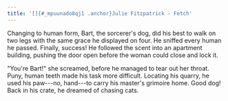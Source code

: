 ```yaml
---
title: '[]{#_mpuunado8qj1 .anchor}Julie Fitzpatrick - Fetch'
---
```


Changing to human form, Bart, the sorcerer\'s dog, did his best to walk
on two legs with the same grace he displayed on four. He sniffed every
human he passed. Finally, success! He followed the scent into an
apartment building, pushing the door open before the woman could close
and lock it.

\"You\'re Bart!\" she screamed, before he managed to tear out her
throat. Puny, human teeth made his task more difficult. Locating his
quarry, he used his paw---no, hand---to carry his master\'s grimoire
home. Good dog! Back in his crate, he dreamed of chasing cats.
